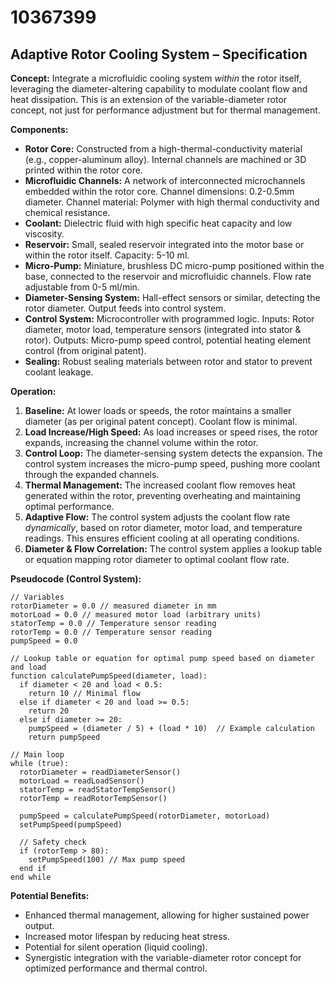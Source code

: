 # 10367399

## Adaptive Rotor Cooling System – Specification

**Concept:** Integrate a microfluidic cooling system *within* the rotor itself, leveraging the diameter-altering capability to modulate coolant flow and heat dissipation. This is an extension of the variable-diameter rotor concept, not just for performance adjustment but for thermal management.

**Components:**

*   **Rotor Core:** Constructed from a high-thermal-conductivity material (e.g., copper-aluminum alloy). Internal channels are machined or 3D printed within the rotor core.
*   **Microfluidic Channels:** A network of interconnected microchannels embedded within the rotor core.  Channel dimensions: 0.2-0.5mm diameter.  Channel material: Polymer with high thermal conductivity and chemical resistance.
*   **Coolant:** Dielectric fluid with high specific heat capacity and low viscosity.
*   **Reservoir:** Small, sealed reservoir integrated into the motor base or within the rotor itself. Capacity: 5-10 ml.
*   **Micro-Pump:** Miniature, brushless DC micro-pump positioned within the base, connected to the reservoir and microfluidic channels.  Flow rate adjustable from 0-5 ml/min.
*   **Diameter-Sensing System:** Hall-effect sensors or similar, detecting the rotor diameter. Output feeds into control system.
*   **Control System:** Microcontroller with programmed logic. Inputs: Rotor diameter, motor load, temperature sensors (integrated into stator & rotor). Outputs: Micro-pump speed control, potential heating element control (from original patent).
*   **Sealing:** Robust sealing materials between rotor and stator to prevent coolant leakage.

**Operation:**

1.  **Baseline:** At lower loads or speeds, the rotor maintains a smaller diameter (as per original patent concept). Coolant flow is minimal.
2.  **Load Increase/High Speed:** As load increases or speed rises, the rotor expands, increasing the channel volume within the rotor.
3.  **Control Loop:** The diameter-sensing system detects the expansion. The control system increases the micro-pump speed, pushing more coolant through the expanded channels.
4.  **Thermal Management:**  The increased coolant flow removes heat generated within the rotor, preventing overheating and maintaining optimal performance.
5.  **Adaptive Flow:** The control system adjusts the coolant flow rate *dynamically*, based on rotor diameter, motor load, and temperature readings. This ensures efficient cooling at all operating conditions.
6.  **Diameter & Flow Correlation:** The control system applies a lookup table or equation mapping rotor diameter to optimal coolant flow rate.

**Pseudocode (Control System):**

```
// Variables
rotorDiameter = 0.0 // measured diameter in mm
motorLoad = 0.0 // measured motor load (arbitrary units)
statorTemp = 0.0 // Temperature sensor reading
rotorTemp = 0.0 // Temperature sensor reading
pumpSpeed = 0.0

// Lookup table or equation for optimal pump speed based on diameter and load
function calculatePumpSpeed(diameter, load):
  if diameter < 20 and load < 0.5:
    return 10 // Minimal flow
  else if diameter < 20 and load >= 0.5:
    return 20
  else if diameter >= 20:
    pumpSpeed = (diameter / 5) + (load * 10)  // Example calculation
    return pumpSpeed

// Main loop
while (true):
  rotorDiameter = readDiameterSensor()
  motorLoad = readLoadSensor()
  statorTemp = readStatorTempSensor()
  rotorTemp = readRotorTempSensor()

  pumpSpeed = calculatePumpSpeed(rotorDiameter, motorLoad)
  setPumpSpeed(pumpSpeed)

  // Safety check
  if (rotorTemp > 80):
    setPumpSpeed(100) // Max pump speed
  end if
end while
```

**Potential Benefits:**

*   Enhanced thermal management, allowing for higher sustained power output.
*   Increased motor lifespan by reducing heat stress.
*   Potential for silent operation (liquid cooling).
*   Synergistic integration with the variable-diameter rotor concept for optimized performance and thermal control.